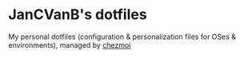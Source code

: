 # JanCVanB's dotfiles

My personal dotfiles
(configuration & personalization files for OSes & environments),
managed by [chezmoi](https://github.com/twpayne/chezmoi)
